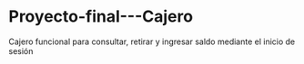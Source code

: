 # Proyecto-final---Cajero
Cajero funcional para consultar, retirar y ingresar saldo mediante el inicio de sesión
